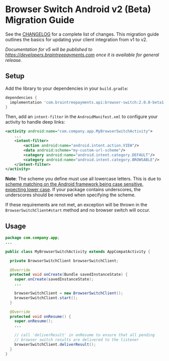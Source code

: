 # Browser Switch Android v2 (Beta) Migration Guide
 
See the [CHANGELOG](/CHANGELOG.md) for a complete list of changes. This migration guide outlines the basics for updating your client integration from v1 to v2.

_Documentation for v5 will be published to https://developers.braintreepayments.com once it is available for general release._

## Setup

Add the library to your dependencies in your `build.gradle`:

```groovy
dependencies {
  implementation 'com.braintreepayments.api:browser-switch:2.0.0-beta1'
}
```

Then, add an `intent-filter` in the `AndroidManifest.xml` to configure your activity to handle deep links:

```xml
<activity android:name="com.company.app.MyBrowserSwitchActivity">
    ...
    <intent-filter>
        <action android:name="android.intent.action.VIEW"/>
        <data android:scheme="my-custom-url-scheme"/>
        <category android:name="android.intent.category.DEFAULT"/>
        <category android:name="android.intent.category.BROWSABLE"/>
    </intent-filter>
</activity>
```

**Note**: The scheme you define must use all lowercase letters. This is due to [scheme matching on the Android framework being case sensitive, expecting lower case](https://developer.android.com/guide/topics/manifest/data-element#scheme). If your package contains underscores, the underscores should be removed when specifying the scheme.

If these requirements are not met, an exception will be thrown in the `BrowserSwitchClient#start` method and no browser switch will occur.

## Usage


```java
package com.company.app;
...

public class MyBrowserSwitchActivity extends AppCompatActivity {

  private BrowserSwitchClient browserSwitchClient;

  @Override
  protected void onCreate(Bundle savedInstanceState) {
    super.onCreate(savedInstanceState);
    ...

    browserSwitchClient = new BrowserSwitchClient();
    browserSwitchClient.start();
  }

  @Override
  protected void onResume() {
    super.onResume();
    ...

    // call 'deliverResult' in onResume to ensure that all pending
    // browser switch results are delivered to the listener
    browserSwitchClient.deliverResult();
  }
}
```

